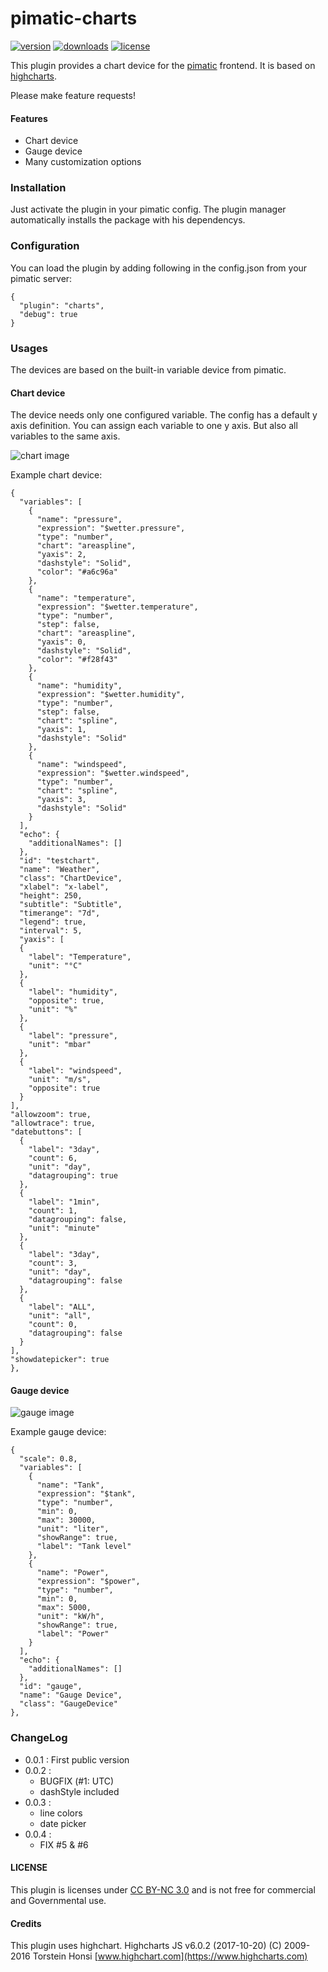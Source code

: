 pimatic-charts
=======================

[![version](https://img.shields.io/npm/v/pimatic-charts.svg?branch=master?style=flat-square)](https://www.npmjs.com/package/pimatic-charts)
[![downloads](https://img.shields.io/npm/v/pimatic-charts.svg?branch=master?style=flat-square)](https://www.npmjs.com/package/pimatic-charts)
[![license](https://img.shields.io/npm/l/pimatic-charts.svg)](https://github.com/treban/pimatic-charts)


This plugin provides a chart device for the [pimatic](https://pimatic.org/) frontend.
It is based on [highcharts](https://www.highcharts.com/demo).

Please make feature requests!

#### Features
* Chart device
* Gauge device
* Many customization options

### Installation

Just activate the plugin in your pimatic config. The plugin manager automatically installs the package with his dependencys.

### Configuration

You can load the plugin by adding following in the config.json from your pimatic server:

    {
      "plugin": "charts",
      "debug": true
    }

### Usages

The devices are based on the built-in variable device from pimatic.

#### Chart device

The device needs only one configured variable.
The config has a default y axis definition.
You can assign each variable to one y axis.
But also all variables to the same axis.


![chart image](https://raw.githubusercontent.com/treban/pimatic-charts/master/doc/chart.png)

Example chart device:
```
{
  "variables": [
    {
      "name": "pressure",
      "expression": "$wetter.pressure",
      "type": "number",
      "chart": "areaspline",
      "yaxis": 2,
      "dashstyle": "Solid",
      "color": "#a6c96a"
    },
    {
      "name": "temperature",
      "expression": "$wetter.temperature",
      "type": "number",
      "step": false,
      "chart": "areaspline",
      "yaxis": 0,
      "dashstyle": "Solid",
      "color": "#f28f43"
    },
    {
      "name": "humidity",
      "expression": "$wetter.humidity",
      "type": "number",
      "step": false,
      "chart": "spline",
      "yaxis": 1,
      "dashstyle": "Solid"
    },
    {
      "name": "windspeed",
      "expression": "$wetter.windspeed",
      "type": "number",
      "chart": "spline",
      "yaxis": 3,
      "dashstyle": "Solid"
    }
  ],
  "echo": {
    "additionalNames": []
  },
  "id": "testchart",
  "name": "Weather",
  "class": "ChartDevice",
  "xlabel": "x-label",
  "height": 250,
  "subtitle": "Subtitle",
  "timerange": "7d",
  "legend": true,
  "interval": 5,
  "yaxis": [
  {
    "label": "Temperature",
    "unit": "°C"
  },
  {
    "label": "humidity",
    "opposite": true,
    "unit": "%"
  },
  {
    "label": "pressure",
    "unit": "mbar"
  },
  {
    "label": "windspeed",
    "unit": "m/s",
    "opposite": true
  }
],
"allowzoom": true,
"allowtrace": true,
"datebuttons": [
  {
    "label": "3day",
    "count": 6,
    "unit": "day",
    "datagrouping": true
  },
  {
    "label": "1min",
    "count": 1,
    "datagrouping": false,
    "unit": "minute"
  },
  {
    "label": "3day",
    "count": 3,
    "unit": "day",
    "datagrouping": false
  },
  {
    "label": "ALL",
    "unit": "all",
    "count": 0,
    "datagrouping": false
  }
],
"showdatepicker": true
},

```

#### Gauge device

![gauge image](https://raw.githubusercontent.com/treban/pimatic-charts/master/doc/gauge.png)

Example gauge device:
```
{
  "scale": 0.8,
  "variables": [
    {
      "name": "Tank",
      "expression": "$tank",
      "type": "number",
      "min": 0,
      "max": 30000,
      "unit": "liter",
      "showRange": true,
      "label": "Tank level"
    },
    {
      "name": "Power",
      "expression": "$power",
      "type": "number",
      "min": 0,
      "max": 5000,
      "unit": "kW/h",
      "showRange": true,
      "label": "Power"
    }
  ],
  "echo": {
    "additionalNames": []
  },
  "id": "gauge",
  "name": "Gauge Device",
  "class": "GaugeDevice"
},

```
### ChangeLog
* 0.0.1 : First public version
* 0.0.2 :
  - BUGFIX (#1: UTC)
  - dashStyle included
* 0.0.3 :
  - line colors
  - date picker  
* 0.0.4 :
  - FIX #5 & #6

#### LICENSE

This plugin is licenses under [CC BY-NC 3.0](https://creativecommons.org/licenses/by-nc/3.0/)
and is not free for commercial and Governmental use.

#### Credits
This plugin uses highchart.
Highcharts JS v6.0.2 (2017-10-20)
(C) 2009-2016 Torstein Honsi
[www.highchart.com](https://www.highcharts.com)

